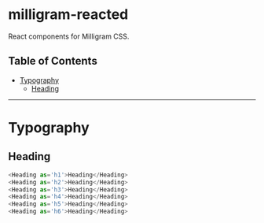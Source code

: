 # milligram-reacted

React components for Milligram CSS.

## Table of Contents

- [Typography](#Typography)
  - [Heading](#Heading)

----

# Typography

## Heading

```js
<Heading as='h1'>Heading</Heading>
<Heading as='h2'>Heading</Heading>
<Heading as='h3'>Heading</Heading>
<Heading as='h4'>Heading</Heading>
<Heading as='h5'>Heading</Heading>
<Heading as='h6'>Heading</Heading>
```

